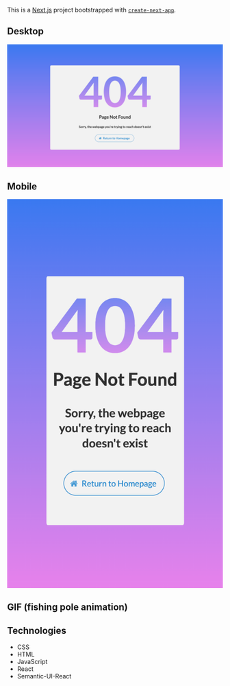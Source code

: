 This is a [Next.js](https://nextjs.org/) project bootstrapped with [`create-next-app`](https://github.com/vercel/next.js/tree/canary/packages/create-next-app).

## Desktop
![Alt text](public/images/404_desktop.png?raw=true)

## Mobile
![Alt text](public/images/404_mobile.png?raw=true)

## GIF (fishing pole animation)

## Technologies
* CSS
* HTML
* JavaScript
* React
* Semantic-UI-React
